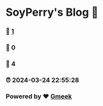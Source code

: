 # SoyPerry's Blog :link:   
### :page_facing_up: [1]( /tag.html) 
### :speech_balloon: 0 
### :hibiscus: 4 
### :alarm_clock: 2024-03-24 22:55:28 
### Powered by :heart: [Gmeek](https://github.com/Meekdai/Gmeek)

